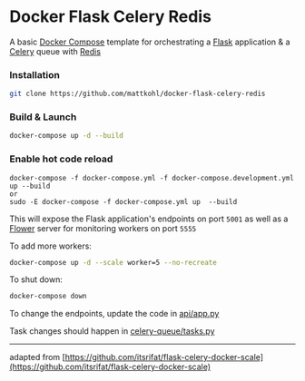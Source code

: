 # Docker Flask Celery Redis

A basic [Docker Compose](https://docs.docker.com/compose/) template for orchestrating a [Flask](http://flask.pocoo.org/) application & a [Celery](http://www.celeryproject.org/) queue with [Redis](https://redis.io/)

### Installation

```bash
git clone https://github.com/mattkohl/docker-flask-celery-redis
```

### Build & Launch

```bash
docker-compose up -d --build
```

### Enable hot code reload

```
docker-compose -f docker-compose.yml -f docker-compose.development.yml up --build
or
sudo -E docker-compose -f docker-compose.yml up  --build
```

This will expose the Flask application's endpoints on port `5001` as well as a [Flower](https://github.com/mher/flower) server for monitoring workers on port `5555`

To add more workers:
```bash
docker-compose up -d --scale worker=5 --no-recreate
```

To shut down:

```bash
docker-compose down
```


To change the endpoints, update the code in [api/app.py](api/app.py)

Task changes should happen in [celery-queue/tasks.py](celery-queue/tasks.py)

---

adapted from [https://github.com/itsrifat/flask-celery-docker-scale](https://github.com/itsrifat/flask-celery-docker-scale)
